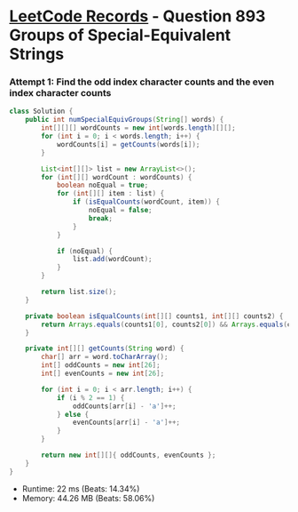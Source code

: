# [LeetCode Records](../../README.md) - Question 893 Groups of Special-Equivalent Strings

### Attempt 1: Find the odd index character counts and the even index character counts
```java
class Solution {
    public int numSpecialEquivGroups(String[] words) {
        int[][][] wordCounts = new int[words.length][][];
        for (int i = 0; i < words.length; i++) {
            wordCounts[i] = getCounts(words[i]);
        }

        List<int[][]> list = new ArrayList<>();
        for (int[][] wordCount : wordCounts) {
            boolean noEqual = true;
            for (int[][] item : list) {
                if (isEqualCounts(wordCount, item)) {
                    noEqual = false;
                    break;
                }
            }

            if (noEqual) {
                list.add(wordCount);
            }
        }

        return list.size();
    }

    private boolean isEqualCounts(int[][] counts1, int[][] counts2) {
        return Arrays.equals(counts1[0], counts2[0]) && Arrays.equals(counts1[1], counts2[1]);
    }

    private int[][] getCounts(String word) {
        char[] arr = word.toCharArray();
        int[] oddCounts = new int[26];
        int[] evenCounts = new int[26];

        for (int i = 0; i < arr.length; i++) {
            if (i % 2 == 1) {
                oddCounts[arr[i] - 'a']++;
            } else {
                evenCounts[arr[i] - 'a']++;
            }
        }

        return new int[][]{ oddCounts, evenCounts };
    }
}
```
- Runtime: 22 ms (Beats: 14.34%)
- Memory: 44.26 MB (Beats: 58.06%)

<br>
